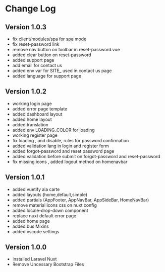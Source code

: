 # Change Log

## Version 1.0.3

- fix client/modules/spa for spa mode
- fix reset-password link
- remove nav button on toolbar in reset-password.vue
- added clear button on reset-password
- added support page
- add email for contact us
- added env var for SITE_ used in contact us page
- added language for support page

## Version 1.0.2

- working login page
- added error page template
- added dashboard layout
- added home layout
- added translation 
- added env LOADING_COLOR for loading
- working register page
- fix loading , and disable, rules for password confirmation
- added validation lang in login and register form
- added forgot-password and reset password page
- added validation before submit on forgot-password and reset-password
- fix missing icons , added logout method on homenavbar

## Version 1.0.1

- added vuetify ala carte
- added layouts (home,default,simple)
- added partials (AppFooter, AppNavBar, AppSideBar, HomeNavBar)
- remove material icons css on nuxt config
- added locale-drop-down component
- replace nuxt default error page
- added home page
- added bus Mixins
- added vscode settings

## Version 1.0.0

- Installed Laravel Nuxt
- Remove Uncessary Bootstrap Files